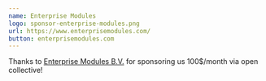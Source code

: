 ```yaml
---
name: Enterprise Modules
logo: sponsor-enterprise-modules.png
url: https://www.enterprisemodules.com/
button: enterprisemodules.com
---
```

Thanks to [Enterprise Modules B.V.](https://www.enterprisemodules.com/) for sponsoring us 100$/month via open collective!
